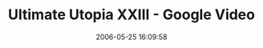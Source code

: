 ---
date: 2006-05-25 16:09:58
link:
  source: delicious
  source_url: https://del.icio.us/roytang
  text: Ultimate Utopia XXIII - Google Video
  url: http://video.google.com/videoplay?docid=-2679356687249088983&q=ultimate+utopia
slug: ultimate-utopia-xxiii-google-video
source: delicious
tags:
- videos
- games
title: Ultimate Utopia XXIII - Google Video
---